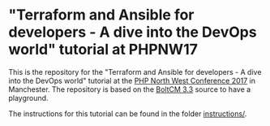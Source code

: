 # "Terraform and Ansible for developers - A dive into the DevOps world" tutorial at PHPNW17

This is the repository for the "Terraform and Ansible for developers - A dive into the DevOps world" tutorial at the [PHP North West Conference 2017] in Manchester. The repository is based on the [BoltCM 3.3] source to have a playground.

The instructions for this tutorial can be found in the folder [instructions/].

[PHP North West Conference 2017]: http://conference.phpnw.org.uk/phpnw17/
[BoltCM 3.3]: https://bolt.cm/
[instructions/]: instructions
